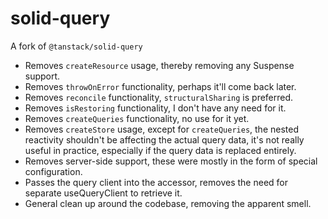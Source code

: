 # solid-query

A fork of `@tanstack/solid-query`

- Removes `createResource` usage, thereby removing any Suspense support.
- Removes `throwOnError` functionality, perhaps it'll come back later.
- Removes `reconcile` functionality, `structuralSharing` is preferred.
- Removes `isRestoring` functionality, I don't have any need for it.
- Removes `createQueries` functionality, no use for it yet.
- Removes `createStore` usage, except for `createQueries`, the nested reactivity shouldn't be affecting the actual query data, it's not really useful in practice, especially if the query data is replaced entirely.
- Removes server-side support, these were mostly in the form of special configuration.
- Passes the query client into the accessor, removes the need for separate useQueryClient to retrieve it.
- General clean up around the codebase, removing the apparent smell.
